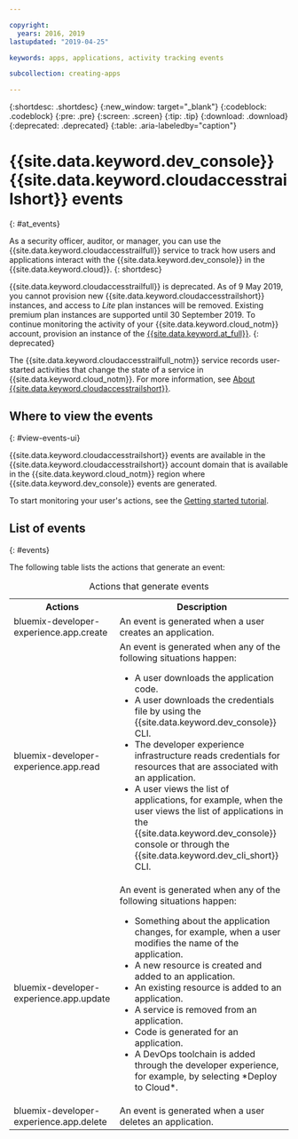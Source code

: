 ```yaml
---

copyright:
  years: 2016, 2019
lastupdated: "2019-04-25"

keywords: apps, applications, activity tracking events

subcollection: creating-apps

---
```


{:shortdesc: .shortdesc}
{:new_window: target="_blank"}
{:codeblock: .codeblock}
{:pre: .pre}
{:screen: .screen}
{:tip: .tip}
{:download: .download}
{:deprecated: .deprecated}
{:table: .aria-labeledby="caption"}

# {{site.data.keyword.dev_console}} {{site.data.keyword.cloudaccesstrailshort}} events
{: #at_events}

As a security officer, auditor, or manager, you can use the {{site.data.keyword.cloudaccesstrailfull}} service to track how users and applications interact with the {{site.data.keyword.dev_console}} in the {{site.data.keyword.cloud}}.
{: shortdesc}

{{site.data.keyword.cloudaccesstrailfull}} is deprecated. As of 9 May 2019, you cannot provision new {{site.data.keyword.cloudaccesstrailshort}} instances, and access to *Lite* plan instances will be removed. Existing premium plan instances are supported until 30 September 2019. To continue monitoring the activity of your {{site.data.keyword.cloud_notm}} account, provision an instance of the [{{site.data.keyword.at_full}}](/docs/services/Activity-Tracker-with-LogDNA?topic=logdnaat-getting-started#getting-started).
{: deprecated}

The {{site.data.keyword.cloudaccesstrailfull_notm}} service records user-started activities that change the state of a service in {{site.data.keyword.cloud_notm}}. For more information, see [About {{site.data.keyword.cloudaccesstrailshort}}](/docs/services/cloud-activity-tracker?topic=cloud-activity-tracker-activity_tracker_ov).

## Where to view the events
{: #view-events-ui}

{{site.data.keyword.cloudaccesstrailshort}} events are available in the {{site.data.keyword.cloudaccesstrailshort}} account domain that is available in the {{site.data.keyword.cloud_notm}} region where {{site.data.keyword.dev_console}} events are generated.

To start monitoring your user's actions, see the [Getting started tutorial](/docs/services/cloud-activity-tracker?topic=cloud-activity-tracker-getting-started).

## List of events
{: #events}

The following table lists the actions that generate an event:

<table>
  <caption>Actions that generate events</caption>
  <tr>
    <th>Actions</th>
	  <th>Description</th>
  <tr>
  <tr>
    <td>bluemix-developer-experience.app.create</td>
	  <td>An event is generated when a user creates an application.</td>
  </tr>
  <tr>
    <td>bluemix-developer-experience.app.read</td>
	  <td>An event is generated when any of the following situations happen: </br><ul><li>A user downloads the application code.</li> <li>A user downloads the credentials file by using the {{site.data.keyword.dev_console}} CLI.</li> <li>The developer experience infrastructure reads credentials for resources that are associated with an application.</li> <li>A user views the list of applications, for example, when the user views the list of applications in the {{site.data.keyword.dev_console}} console or through the {{site.data.keyword.dev_cli_short}} CLI.</li></ul></td>
  </tr>
  <tr>
    <td>bluemix-developer-experience.app.update</td>
	  <td>An event is generated when any of the following situations happen: </br><ul><li>Something about the application changes, for example, when a user modifies the name of the application. </li><li>A new resource is created and added to an application.</li><li>An existing resource is added to an application.</li><li>A service is removed from an application.</li><li>Code is generated for an application.</li><li>A DevOps toolchain is added through the developer experience, for example, by selecting *Deploy to Cloud*.</li></ul></td>
  </tr>
  <tr>
    <td>bluemix-developer-experience.app.delete</td>
	  <td>An event is generated when a user deletes an application.</td>
  </tr>
</table>
